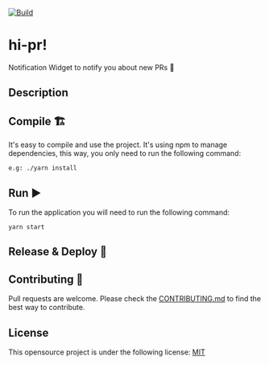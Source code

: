 [![Build](https://github.com/nbentoneves/hi-pr/actions/workflows/build.yml/badge.svg)](https://github.com/nbentoneves/hi-pr/actions/workflows/build.yml)

# hi-pr!

Notification Widget to notify you about new PRs 🚀

## Description

<!-- TODO: Describe the API -->

## Compile 🏗️

It's easy to compile and use the project. It's using npm to manage dependencies,
this way, you only need to run the following command:

```
e.g: ./yarn install
```

## Run ▶️

To run the application you will need to run the following command:

```
yarn start
```

## Release & Deploy 🚀

<!-- TODO: Describe the API -->

## Contributing 🙌

Pull requests are welcome. Please check the [CONTRIBUTING.md] to find the best way to contribute.

## License

This opensource project is under the following license: [MIT]

[contributing.md]: https://github.com/nbentoneves/hi-pr/blob/main/CONTRIBUTING.md
[mit]: https://github.com/nbentoneves/hi-pr/blob/main/LICENSE.txt
